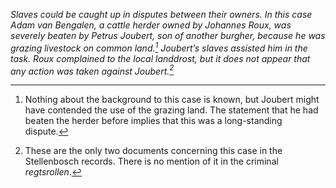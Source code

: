 *Slaves could be caught up in disputes between their owners. In this case Adam van Bengalen, a cattle herder owned by Johannes Roux, was severely beaten by Petrus Joubert, son of another burgher, because he was grazing livestock on common land.[^1] Joubert’s slaves assisted him in the task. Roux complained to the local landdrost, but it does not appear that any action was taken against Joubert.[^2]*

[^1]: Nothing about the background to this case is known, but Joubert might have contended the use of the grazing land. The statement that he had beaten the herder before implies that this was a long-standing dispute.

[^2]: These are the only two documents concerning this case in the Stellenbosch records. There is no mention of it in the criminal *regtsrollen*.